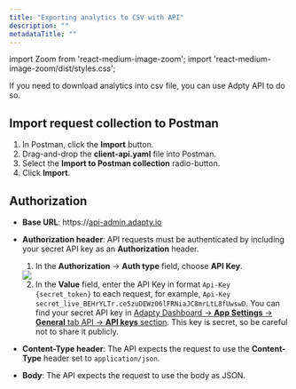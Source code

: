 ```yaml
---
title: "Exporting analytics to CSV with API"
description: ""
metadataTitle: ""
---
```


import Zoom from 'react-medium-image-zoom';
import 'react-medium-image-zoom/dist/styles.css';

If you need to download analytics into csv file, you can use Adpty API to do so.

## Import request collection to Postman

1. In Postman, click the **Import** button.
3. Drag-and-drop the **client-api.yaml** file into Postman.
4. Select the **Import to Postman collection** radio-button.
5. Click **Import**.

## Authorization

- **Base URL**: https://[api-admin.adapty.io](http://api-admin.adapty.io/)
- **Authorization header**: API requests must be authenticated by including your secret API key as an **Authorization** header.
  
  1. In the **Authorization** -> **Auth type** field, choose **API Key**.
  
  <Zoom>
    <img src={require('./img/auth-type.webp').default}
    style={{
      border: '1px solid #727272', /* border width and color */
      width: '700px', /* image width */
      display: 'block', /* for alignment */
      margin: '0 auto' /* center alignment */
    }}
  />
  </Zoom>
  
  2. In the **Value** field, enter the API Key in format `Api-Key {secret_token}` to each request, for example, `Api-Key secret_live_BEHrYLTr.ce5zuDEWz06lFRNiaJC8mrLtL8fUwswD`. You can find your secret API key in [Adapty Dashboard -> **App Settings** -> **General** tab API -> **API keys** section](https://app.adapty.io/settings/general). This key is secret, so be careful not to share it publicly.
- **Content-Type header**: The API expects the request to use the **Content-Type** header set to `application/json`.
- **Body**:  The API expects the request to use the body as JSON.



